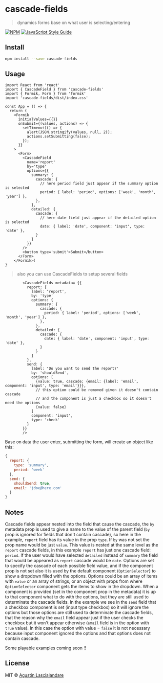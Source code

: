 # cascade-fields

> dynamics forms base on what user is selecting/entering

[![NPM](https://img.shields.io/npm/v/cascade-fields.svg)](https://www.npmjs.com/package/cascade-fields) [![JavaScript Style Guide](https://img.shields.io/badge/code_style-standard-brightgreen.svg)](https://standardjs.com)

## Install

```bash
npm install --save cascade-fields
```

## Usage

```tsx
import React from 'react'
import { CascadeField } from 'cascade-fields'
import { Formik, Form } from 'formik'
import 'cascade-fields/dist/index.css'

const App = () => {
  return (
    <Formik
      initialValues={{}}
      onSubmit={(values, actions) => {
        setTimeout(() => {
          alert(JSON.stringify(values, null, 2));
          actions.setSubmitting(false);
        });
      }}
    >
      <Form>
        <CascadeField
          name='report'
          by='type'
          options={{
            summary: {
              cascade: {
                // here period field just appear if the summary option is selected
                period: { label: 'period', options: ['week', 'month', 'year'] },
              },
            },
            detailed: {
              cascade: {
                // here date field just appear if the detailed option is selected
                date: { label: 'date', component: 'input', type: 'date' },
              }
            }
          }}
        />
        <button type='submit'>Submit</button>
      </Form>
    </Formik>)
}
```
> also you can use CascadeFields to setup several fields

```tsx
        <CascadeFields metadata= {{
          report: {
            label: 'report',
            by: 'type'
            options: {
              summary: {
                cascade: {
                  period: { label: 'period', options: ['week', 'month', 'year'] },
                },
              },
              detailed: {
                cascade: {
                  date: { label: 'date', component: 'input', type: 'date' },
                }
              }
            }
          },
          send: {
            label: 'Do you want to send the report?'
            by: 'shouldSend',
            options: [
              {value: true, cascade: {email: {label: 'email', component: 'input', type: 'email'}}},
              // this option could be removed given it doesn't contain cascade
              // and the component is just a checkbox so it doesn't need the options
              {value: false}
            ]
            component: 'input',
            type: 'check'
          }
        }}
        />
```
Base on data the user enter, submitting the form, will create an object like this:

```js
{
  report: {
    type: 'summary',
    period: 'week'
  },
  send: {
    shouldSend: true,
    email: 'jdoe@here.com'
  }
}
```

## Notes

Cascade fields appear nested into the field that cause the cascade, the `by` metadata prop is used to give a name to the value of the parent field (`by` prop is ignored for fields that don't contain cascade), so here in the example, `report` field has its value in the prop `type`. If `by` was not set the prop name would be just `value`. This value is nested at the same level as the `report` cascade fields, in this example `report` has just one cascade field: `period`. If the user would have selected `detailed` instead of `summary` the field that would be appeared as `report` cascade would be `date`.
Options are set to specify the cascade of each possible field value, and if the component prop is not set also it is used by the default component (`OptionSelector`) to show a dropdown filled with the options. Options could be an array of items with `value` or an array of strings, or an object with props from where `OptionSelector` component gets the items to show in the dropdown. When a component is provided (set in the component prop in the metadata) it is up to that component what to do with the options, but they are still used to determinate the cascade fields. In the example we see in the `send` field that a checkbox component is set (input type checkbox) so it will ignore the options but those options are still used to determinate the cascade fields, that the reason why the `email` field appear just if the user checks the checkbox but it won't appear otherwise (`email` field is in the option with `true` value). In this case the option with value = `false` it is not necessary because input component ignored the options and that options does not contain cascade.

Some playable examples coming soon !!

## License

MIT © [Agustin Lascialandare](https://github.com/yaplas)
